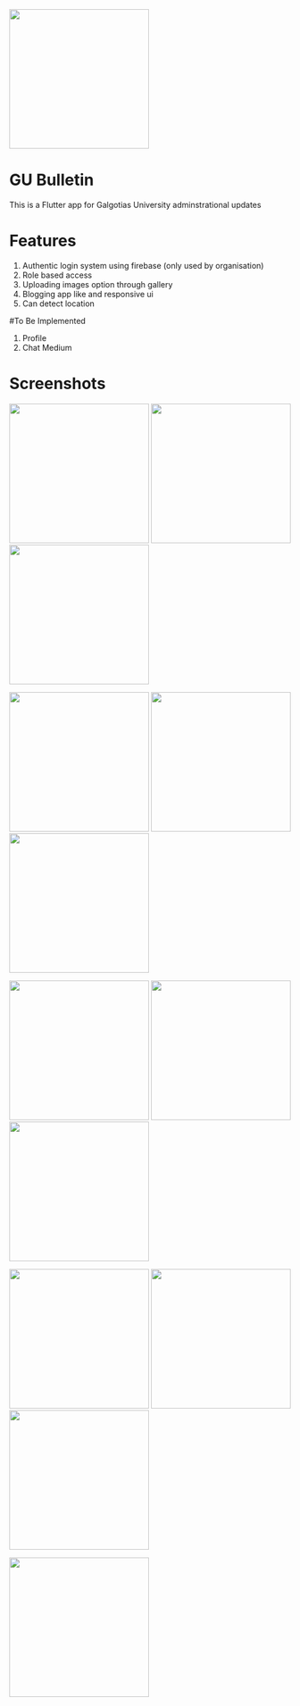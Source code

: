 <img src="images/logo.png" width=250 class="center">

# GU Bulletin
This is a Flutter app for Galgotias University adminstrational updates                                                 

# Features
 1. Authentic login system using firebase (only used by organisation)
 2. Role based access
 3. Uploading images option through gallery
 4. Blogging app like and responsive ui
 5. Can detect location
 
#To Be Implemented
 1. Profile 
 2. Chat Medium
 
# Screenshots

<img src="ss/1.png" width=250>  <img src="ss/2.png" width=250>  <img src="ss/3.png" width=250>  

<img src="ss/4.png" width=250>  <img src="ss/5.png" width=250>  <img src="ss/6.png" width=250>  

<img src="ss/7.png" width=250>  <img src="ss/8.png" width=250>  <img src="ss/9.png" width=250>

<img src="ss/10.png" width=250>  <img src="ss/11.png" width=250>  <img src="ss/12.png" width=250>

<img src="ss/13.png" width=250>

